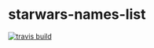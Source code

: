 # starwars-names-list

[![travis build](https://img.shields.io/travis/rscarlisle/starwars-names-list.svg?style=flat-square)]()
![]()
![]()
![]()
![]()
![]()